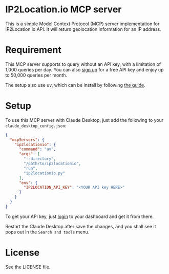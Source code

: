 # IP2Location.io MCP server

This is a simple Model Context Protocol (MCP) server implementation for IP2Location.io API. It will return geolocation information for an IP address.

# Requirement

This MCP server supports to query without an API key, with a limitation of 1,000 queries per day. You can also [sign up](https://www.ip2location.io/sign-up) for a free API key and enjoy up to 50,000 queries per month.

The setup also use uv, which can be install by following [the guide](https://modelcontextprotocol.io/quickstart/server#set-up-your-environment).

# Setup

To use this MCP server with Claude Desktop, just add the following to your `claude_desktop_config.json`:

```json
{
  "mcpServers": {
    "ip2locationio": {
      "command": "uv",
      "args": [
        "--directory",
        "/path/to/ip2locationio",
        "run",
        "ip2locationio.py"
      ],
      "env": {
        "IP2LOCATION_API_KEY": "<YOUR API key HERE>"
      }
    }
  }
}
```

To get your API key, just [login](https://www.ip2location.io/log-in) to your dashboard and get it from there.

Restart the Claude Desktop after save the changes, and you shall see it pops out in the `Search and tools` menu.

# License

See the LICENSE file.